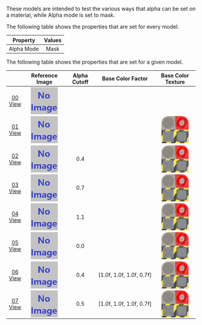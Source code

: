 These models are intended to test the various ways that alpha can be set on a material, while Alpha mode is set to mask.  

The following table shows the properties that are set for every model.  

| Property | **Values** |
| :---: | :---: |
| Alpha Mode | Mask |


The following table shows the properties that are set for a given model.  

|   | Reference Image | Alpha Cutoff | Base Color Factor | Base Color Texture |
| :---: | :---: | :---: | :---: | :---: |
| [00](Material_AlphaMask_00.gltf)<br>[View](https://sandbox.babylonjs.com/) | <img src="ReferenceImages/Material_AlphaMask_00.png" align="middle"> |   |   |   |
| [01](Material_AlphaMask_01.gltf)<br>[View](https://sandbox.babylonjs.com/) | <img src="ReferenceImages/Material_AlphaMask_01.png" align="middle"> |   |   | <img src="Textures/BaseColor_Plane.png" height="72" width="72" align="middle"> |
| [02](Material_AlphaMask_02.gltf)<br>[View](https://sandbox.babylonjs.com/) | <img src="ReferenceImages/Material_AlphaMask_02.png" align="middle"> | 0.4 |   | <img src="Textures/BaseColor_Plane.png" height="72" width="72" align="middle"> |
| [03](Material_AlphaMask_03.gltf)<br>[View](https://sandbox.babylonjs.com/) | <img src="ReferenceImages/Material_AlphaMask_03.png" align="middle"> | 0.7 |   | <img src="Textures/BaseColor_Plane.png" height="72" width="72" align="middle"> |
| [04](Material_AlphaMask_04.gltf)<br>[View](https://sandbox.babylonjs.com/) | <img src="ReferenceImages/Material_AlphaMask_04.png" align="middle"> | 1.1 |   | <img src="Textures/BaseColor_Plane.png" height="72" width="72" align="middle"> |
| [05](Material_AlphaMask_05.gltf)<br>[View](https://sandbox.babylonjs.com/) | <img src="ReferenceImages/Material_AlphaMask_05.png" align="middle"> | 0.0 |   | <img src="Textures/BaseColor_Plane.png" height="72" width="72" align="middle"> |
| [06](Material_AlphaMask_06.gltf)<br>[View](https://sandbox.babylonjs.com/) | <img src="ReferenceImages/Material_AlphaMask_06.png" align="middle"> | 0.4 | [1.0f,&nbsp;1.0f,&nbsp;1.0f,&nbsp;0.7f] | <img src="Textures/BaseColor_Plane.png" height="72" width="72" align="middle"> |
| [07](Material_AlphaMask_07.gltf)<br>[View](https://sandbox.babylonjs.com/) | <img src="ReferenceImages/Material_AlphaMask_07.png" align="middle"> | 0.5 | [1.0f,&nbsp;1.0f,&nbsp;1.0f,&nbsp;0.7f] | <img src="Textures/BaseColor_Plane.png" height="72" width="72" align="middle"> |
 
